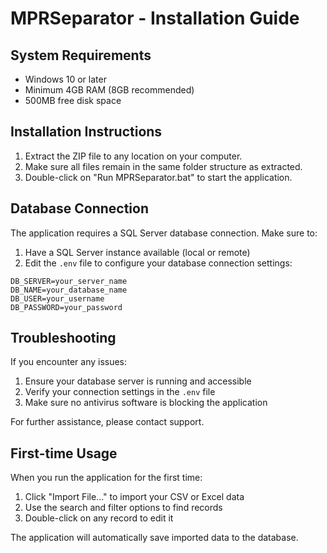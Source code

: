 # MPRSeparator - Installation Guide

## System Requirements
- Windows 10 or later
- Minimum 4GB RAM (8GB recommended)
- 500MB free disk space

## Installation Instructions

1. Extract the ZIP file to any location on your computer.
2. Make sure all files remain in the same folder structure as extracted.
3. Double-click on "Run MPRSeparator.bat" to start the application.

## Database Connection

The application requires a SQL Server database connection. Make sure to:

1. Have a SQL Server instance available (local or remote)
2. Edit the `.env` file to configure your database connection settings:

```
DB_SERVER=your_server_name
DB_NAME=your_database_name
DB_USER=your_username
DB_PASSWORD=your_password
```

## Troubleshooting

If you encounter any issues:

1. Ensure your database server is running and accessible
2. Verify your connection settings in the `.env` file
3. Make sure no antivirus software is blocking the application

For further assistance, please contact support.

## First-time Usage

When you run the application for the first time:

1. Click "Import File..." to import your CSV or Excel data
2. Use the search and filter options to find records
3. Double-click on any record to edit it

The application will automatically save imported data to the database. 